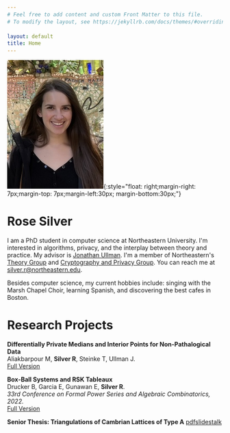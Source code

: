 ```yaml
---
# Feel free to add content and custom Front Matter to this file.
# To modify the layout, see https://jekyllrb.com/docs/themes/#overriding-theme-defaults

layout: default
title: Home
---
```


![profile picture.](/imgs/profile_pic.jpg){:style="float: right;margin-right: 7px;margin-top: 7px;margin-left:30px; margin-bottom:30px;"}


# Rose Silver

I am a PhD student in computer science at Northeastern University. I'm interested in algorithms, privacy, and the interplay between theory and practice. My advisor is [Jonathan Ullman](https://jonathan-ullman.github.io/). I'm a member of Northeastern's [Theory Group](https://www2.ccs.neu.edu/theory/) and [Cryptography and Privacy Group](https://neucrypt.github.io/). You can reach me at silver.r@northeastern.edu. 

Besides computer science, my current hobbies include: singing with the Marsh Chapel Choir, learning Spanish, and discovering the best cafes in Boston.


# Research Projects
**Differentially Private Medians and Interior Points for Non-Pathalogical Data**\
Aliakbarpour M, **Silver R**, Steinke T, Ullman J. \
[Full Version](https://arxiv.org/pdf/2305.13440.pdf) 

**Box-Ball Systems and RSK Tableaux**\
Drucker B, Garcia E, Gunawan E, **Silver R**.\
*33rd Conference on Formal Power Series and Algebraic Combinatorics, 2022.*\
[Full Version](https://arxiv.org/pdf/2112.03780.pdf)

**Senior Thesis: Triangulations of Cambrian Lattices of Type A**
[pdf](/files/senior_thesis.pdf)[slides](/files/senior_thesis_slides.pdf)[talk]()

